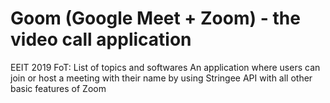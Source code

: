 # Goom (Google Meet + Zoom) - the video call application 

EEIT 2019 FoT: List of topics and softwares
An application where users can join or host a meeting with their name by using Stringee API with all other basic features of Zoom
